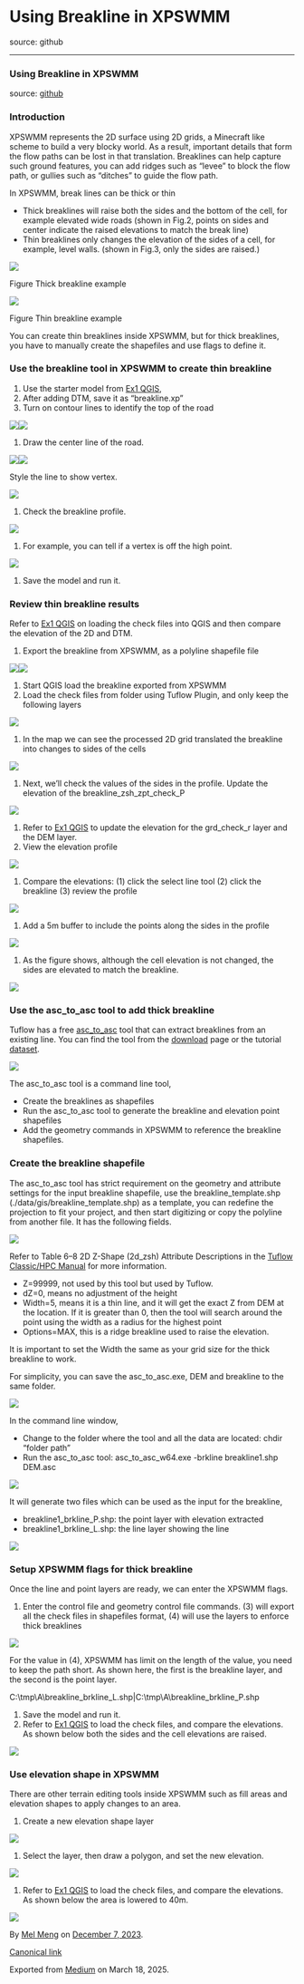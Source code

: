 # Using Breakline in XPSWMM

source: github

---

### Using Breakline in XPSWMM

source: [github](https://github.com/mel-meng/hhnote/tree/main/workflow/data/dtm/ex2_breakline)

### Introduction

XPSWMM represents the 2D surface using 2D grids, a Minecraft like scheme to build a very blocky world. As a result, important details that form the flow paths can be lost in that translation. Breaklines can help capture such ground features, you can add ridges such as “levee” to block the flow path, or gullies such as “ditches” to guide the flow path.

In XPSWMM, break lines can be thick or thin

* Thick breaklines will raise both the sides and the bottom of the cell, for example elevated wide roads (shown in Fig.2, points on sides and center indicate the raised elevations to match the break line)
* Thin breaklines only changes the elevation of the sides of a cell, for example, level walls. (shown in Fig.3, only the sides are raised.)

![](images\0_o6GEyNxTYv8WeRDK.png)

Figure Thick breakline example

![](images\0_RCbYTCWPu5hjYKU6.png)

Figure Thin breakline example

You can create thin breaklines inside XPSWMM, but for thick breaklines, you have to manually create the shapefiles and use flags to define it.

### Use the breakline tool in XPSWMM to create thin breakline

1. Use the starter model from [Ex1 QGIS](https://github.com/mel-meng/hhnote/tree/main/workflow/data/dtm/ex1_qgis),
2. After adding DTM, save it as “breakline.xp”
3. Turn on contour lines to identify the top of the road

![](images\0_i4ZCZ_7y54HGfHkc.png)![](images\0_K0cc2l6WNW-bH6eB.png)

1. Draw the center line of the road.

![](images\0_IEZ6ipKFErNUvbTl.png)![](images\0_nXI4TabJyuex0ax-.png)

Style the line to show vertex.

![](images\0_KpUxqgnr8ifS3pjZ.png)

1. Check the breakline profile.

![](images\0_b8HJ3dg-LDNjbc3V.png)

1. For example, you can tell if a vertex is off the high point.

![](images\0_Dozbl_J-vJNstKfc.png)

1. Save the model and run it.

### Review thin breakline results

Refer to [Ex1 QGIS](https://github.com/mel-meng/hhnote/tree/main/workflow/data/dtm/ex1_qgis) on loading the check files into QGIS and then compare the elevation of the 2D and DTM.

1. Export the breakline from XPSWMM, as a polyline shapefile file

![](images\0_H_CWMPtER-dSpxQ2.png)![](images\0_wZwZZeS1KqRU2-PB.png)

1. Start QGIS load the breakline exported from XPSWMM
2. Load the check files from folder using Tuflow Plugin, and only keep the following layers

![](images\0_7aKGqCUP52GoWRwM.png)

1. In the map we can see the processed 2D grid translated the breakline into changes to sides of the cells

![](images\0_-6sNSVcuT50NBL6G.png)

1. Next, we’ll check the values of the sides in the profile. Update the elevation of the breakline\_zsh\_zpt\_check\_P

![](images\0_nFsXdE3TXnpXxHcl.png)

1. Refer to [Ex1 QGIS](https://github.com/mel-meng/hhnote/tree/main/workflow/data/dtm/ex1_qgis) to update the elevation for the grd\_check\_r layer and the DEM layer.
2. View the elevation profile

![](images\0_AJ73VcOA1WGlVA24.png)

1. Compare the elevations: (1) click the select line tool (2) click the breakline (3) review the profile

![](images\0_c4uQoA5lMFLtbhmW.png)

1. Add a 5m buffer to include the points along the sides in the profile

![](images\0_nUdhx5ipjbmA9tfc.png)

1. As the figure shows, although the cell elevation is not changed, the sides are elevated to match the breakline.

![](images\0_RbFdgAobxWfY7l9w.png)

### Use the asc\_to\_asc tool to add thick breakline

Tuflow has a free [asc\_to\_asc](https://wiki.tuflow.com/index.php?title=ASC_to_ASC#Extract_Breaklines_from_DEM) tool that can extract breaklines from an existing line. You can find the tool from the [download](https://www.tuflow.com/downloads/) page or the tutorial [dataset](https://wiki.tuflow.com/index.php?title=Tutorial_Introduction).

![](images\0_4UbpDkNcEotVegFp.png)

The asc\_to\_asc tool is a command line tool,

* Create the breaklines as shapefiles
* Run the asc\_to\_asc tool to generate the breakline and elevation point shapefiles
* Add the geometry commands in XPSWMM to reference the breakline shapefiles.

### Create the breakline shapefile

The asc\_to\_asc tool has strict requirement on the geometry and attribute settings for the input breakline shapefile, use the breakline\_template.shp (./data/gis/breakline\_template.shp) as a template, you can redefine the projection to fit your project, and then start digitizing or copy the polyline from another file. It has the following fields.

![](images\0_aAfB_I61OdbF8FIU.png)

Refer to Table 6–8 2D Z-Shape (2d\_zsh) Attribute Descriptions in the [Tuflow Classic/HPC Manual](https://www.tuflow.com/downloads/) for more information.

* Z=99999, not used by this tool but used by Tuflow.
* dZ=0, means no adjustment of the height
* Width=5, means it is a thin line, and it will get the exact Z from DEM at the location. If it is greater than 0, then the tool will search around the point using the width as a radius for the highest point
* Options=MAX, this is a ridge breakline used to raise the elevation.

It is important to set the Width the same as your grid size for the thick breakline to work.

For simplicity, you can save the asc\_to\_asc.exe, DEM and breakline to the same folder.

![](images\0_99a-wKddCpUaiYXD.png)

In the command line window,

* Change to the folder where the tool and all the data are located: chdir “folder path”
* Run the asc\_to\_asc tool: asc\_to\_asc\_w64.exe -brkline breakline1.shp DEM.asc

![](images\0_4H4nLwwpPGuWS9Lv.png)

It will generate two files which can be used as the input for the breakline,

* breakline1\_brkline\_P.shp: the point layer with elevation extracted
* breakline1\_brkline\_L.shp: the line layer showing the line

![](images\0_Hwrli42P5B2QKyii.png)

### Setup XPSWMM flags for thick breakline

Once the line and point layers are ready, we can enter the XPSWMM flags.

1. Enter the control file and geometry control file commands. (3) will export all the check files in shapefiles format, (4) will use the layers to enforce thick breaklines

![](images\0_3nauBHAYqrFQWXL-.png)

For the value in (4), XPSWMM has limit on the length of the value, you need to keep the path short. As shown here, the first is the breakline layer, and the second is the point layer.

C:\tmp\A\breakline\_brkline\_L.shp|C:\tmp\A\breakline\_brkline\_P.shp

1. Save the model and run it.
2. Refer to [Ex1 QGIS](https://github.com/mel-meng/hhnote/tree/main/workflow/data/dtm/ex1_qgis) to load the check files, and compare the elevations. As shown below both the sides and the cell elevations are raised.

![](images\0_RCNMsDUKV0grmKxg.png)

### Use elevation shape in XPSWMM

There are other terrain editing tools inside XPSWMM such as fill areas and elevation shapes to apply changes to an area.

1. Create a new elevation shape layer

![](images\0_pd7fMvpwcA4Zc6Dm.png)

1. Select the layer, then draw a polygon, and set the new elevation.

![](images\0_LsBn0ilx3XLB9Xyz.png)

1. Refer to [Ex1 QGIS](https://github.com/mel-meng/hhnote/tree/main/workflow/data/dtm/ex1_qgis) to load the check files, and compare the elevations. As shown below the area is lowered to 40m.

![](images\0_5qfDrv5R4Nj_3zIi.png)

By [Mel Meng](https://medium.com/@mel-meng-pe) on [December 7, 2023](https://medium.com/p/efe52d7d3888).

[Canonical link](https://medium.com/@mel-meng-pe/using-breakline-in-xpswmm-efe52d7d3888)

Exported from [Medium](https://medium.com) on March 18, 2025.
